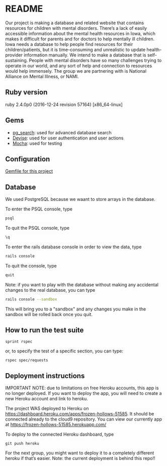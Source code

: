 # README
Our project is making a database and related website that contains resources for children with mental disorders. There’s a lack of easily accessible information about the mental health resources in Iowa, which makes it difficult for parents and for doctors to help mentally ill children. Iowa needs a database to help people find resources for their children/patients, but it is time-consuming and unrealistic to update health-provider information manually. We intend to make a database that is self-sustaining. People with mental disorders have so many challenges trying to operate in our world, and any sort of help and connection to resources would help immensely. The group we are partnering with is National Alliance on Mental Illness, or NAMI.

## Ruby version
ruby 2.4.0p0 (2016-12-24 revision 57164) [x86_64-linux]

## Gems
- [pg_search](https://github.com/Casecommons/pg_search): used for advanced database search
- [Devise](https://github.com/plataformatec/devise): used for user authentication and user actions
- [Mocha](https://github.com/freerange/mocha): used for testing

## Configuration
[Gemfile for this project](nami_website/Gemfile)

## Database
We used PostgreSQL because we waant to store arrays in the database. 

To enter the PSQL console, type
```bash
psql
```
To quit the PSQL console, type
```bash
\q
```

To enter the rails database console in order to view the data, type
 ```bash
 rails console
 ```
To quit the console, type
```bash
quit
```

Note: if you want to play with the database without making any accidental changes to the real database, you can type
```bash
rails console --sandbox
```
This will bring you to a "sandbox" and any changes you make in the sandbox will be rolled back once you quit.

## How to run the test suite
```rails
sprint rspec
```
or, to specify the test of a specific section, you can type:
```rails
rspec spec/requests
```

## Deployment instructions
IMPORTANT NOTE: due to limitations on free Heroku accounts, this app is no longer deployed.  If you want to deploy the app, you will need to create a new Heroku account and link to heroku.

The project WAS deployed to Heroku on https://dashboard.heroku.com/apps/frozen-hollows-51585. It should be connected already to the cloud9 repository. You can view our currently app at https://frozen-hollows-51585.herokuapp.com/ 

To deploy to the connected Heroku dashboard, type
```git
git push heroku
```
For the next group, you might want to deploy it to a completely different heroku if that’s easier. Note: the current deployment is behind this repo!!
